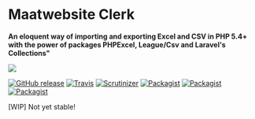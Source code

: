 # Maatwebsite Clerk

**An eloquent way of importing and exporting Excel and CSV in PHP 5.4+ with the power of packages PHPExcel, League/Csv and Laravel's Collections"**

<img src="https://github.com/Maatwebsite/Clerk/blob/master/banner.jpg"/>

[![GitHub release](https://img.shields.io/github/release/Maatwebsite/Clerk.svg?style=flat)](https://packagist.org/packages/maatwebsite/clerk)
[![Travis](https://img.shields.io/travis/Maatwebsite/Clerk.svg?style=flat)](https://travis-ci.org/Maatwebsite/Clerk)
[![Scrutinizer](https://img.shields.io/scrutinizer/g/Maatwebsite/Clerk.svg?style=flat)](https://github.com/Maatwebsite/Clerk)
[![Packagist](https://img.shields.io/packagist/dd/Maatwebsite/Clerk.svg?style=flat)](https://packagist.org/packages/maatwebsite/clerk)
[![Packagist](https://img.shields.io/packagist/dm/Maatwebsite/Clerk.svg?style=flat)](https://packagist.org/packages/maatwebsite/clerk)
[![Packagist](https://img.shields.io/packagist/dt/Maatwebsite/Clerk.svg?style=flat)](https://packagist.org/packages/maatwebsite/clerk)

[WIP] Not yet stable!